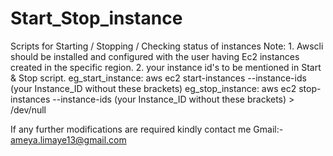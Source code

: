 # Start_Stop_instance
Scripts for Starting / Stopping / Checking status of instances
Note: 1. Awscli should be installed and configured with the user having Ec2 instances created in the specific region.
      2. your instance id's to be mentioned in Start & Stop script.
      eg_start_instance: aws ec2 start-instances --instance-ids (your Instance_ID without these brackets)
      eg_stop_instance: aws ec2 stop-instances --instance-ids (your Instance_ID without these brackets) > /dev/null
      
If any further modifications are required kindly contact me 
Gmail:- ameya.limaye13@gmail.com
